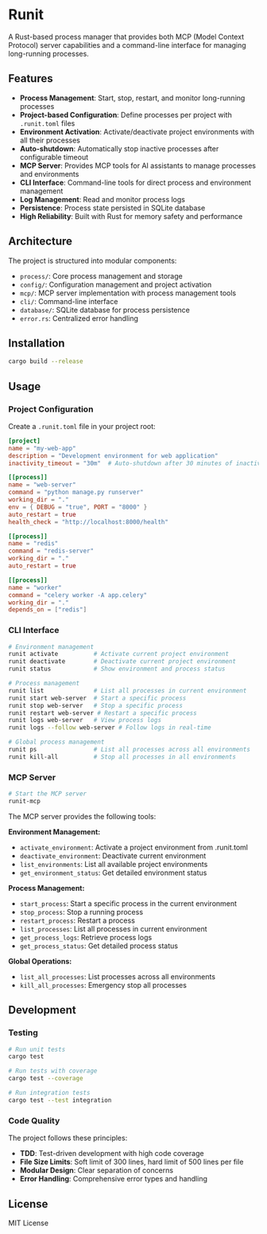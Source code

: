 # Runit

A Rust-based process manager that provides both MCP (Model Context Protocol) server capabilities and a command-line interface for managing long-running processes.

## Features

- **Process Management**: Start, stop, restart, and monitor long-running processes
- **Project-based Configuration**: Define processes per project with `.runit.toml` files
- **Environment Activation**: Activate/deactivate project environments with all their processes
- **Auto-shutdown**: Automatically stop inactive processes after configurable timeout
- **MCP Server**: Provides MCP tools for AI assistants to manage processes and environments
- **CLI Interface**: Command-line tools for direct process and environment management
- **Log Management**: Read and monitor process logs
- **Persistence**: Process state persisted in SQLite database
- **High Reliability**: Built with Rust for memory safety and performance

## Architecture

The project is structured into modular components:

- `process/`: Core process management and storage
- `config/`: Configuration management and project activation
- `mcp/`: MCP server implementation with process management tools
- `cli/`: Command-line interface
- `database/`: SQLite database for process persistence
- `error.rs`: Centralized error handling

## Installation

```bash
cargo build --release
```

## Usage

### Project Configuration

Create a `.runit.toml` file in your project root:

```toml
[project]
name = "my-web-app"
description = "Development environment for web application"
inactivity_timeout = "30m"  # Auto-shutdown after 30 minutes of inactivity

[[process]]
name = "web-server"
command = "python manage.py runserver"
working_dir = "."
env = { DEBUG = "true", PORT = "8000" }
auto_restart = true
health_check = "http://localhost:8000/health"

[[process]]
name = "redis"
command = "redis-server"
working_dir = "."
auto_restart = true

[[process]]
name = "worker"
command = "celery worker -A app.celery"
working_dir = "."
depends_on = ["redis"]
```

### CLI Interface

```bash
# Environment management
runit activate          # Activate current project environment
runit deactivate        # Deactivate current project environment
runit status            # Show environment and process status

# Process management
runit list              # List all processes in current environment
runit start web-server  # Start a specific process
runit stop web-server   # Stop a specific process
runit restart web-server # Restart a specific process
runit logs web-server   # View process logs
runit logs --follow web-server # Follow logs in real-time

# Global process management
runit ps                # List all processes across all environments
runit kill-all          # Stop all processes in all environments
```

### MCP Server

```bash
# Start the MCP server
runit-mcp
```

The MCP server provides the following tools:

**Environment Management:**
- `activate_environment`: Activate a project environment from .runit.toml
- `deactivate_environment`: Deactivate current environment
- `list_environments`: List all available project environments
- `get_environment_status`: Get detailed environment status

**Process Management:**
- `start_process`: Start a specific process in the current environment
- `stop_process`: Stop a running process
- `restart_process`: Restart a process
- `list_processes`: List all processes in current environment
- `get_process_logs`: Retrieve process logs
- `get_process_status`: Get detailed process status

**Global Operations:**
- `list_all_processes`: List processes across all environments
- `kill_all_processes`: Emergency stop all processes

## Development

### Testing

```bash
# Run unit tests
cargo test

# Run tests with coverage
cargo test --coverage

# Run integration tests
cargo test --test integration
```

### Code Quality

The project follows these principles:
- **TDD**: Test-driven development with high code coverage
- **File Size Limits**: Soft limit of 300 lines, hard limit of 500 lines per file
- **Modular Design**: Clear separation of concerns
- **Error Handling**: Comprehensive error types and handling

## License

MIT License